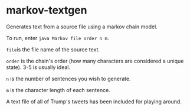 # markov-textgen
Generates text from a source file using a markov chain model.

To run, enter `java Markov file order n m`.

`file`is the file name of the source text. 

`order` is the chain's order (how many characters are considered a unique state). 3-5 is usually ideal.

`n` is the number of sentences you wish to generate. 

`m` is the character length of each sentence.


A text file of all of Trump's tweets has been included for playing around.
